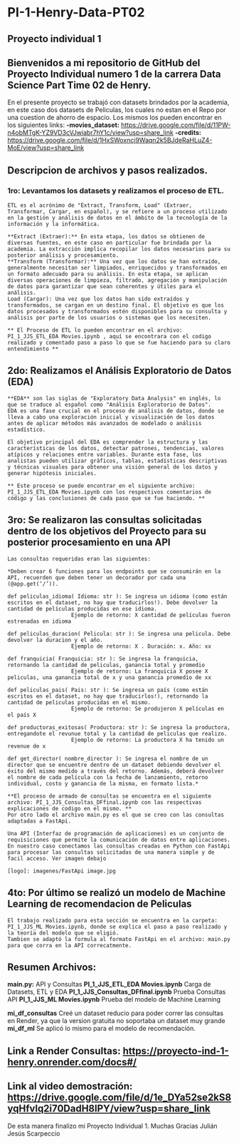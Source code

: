 [logo]:https://www.soyhenry.com/_next/image?url=https%3A%2F%2Fassets.soyhenry.com%2Fhenry-landing%2Fassets%2FHenry%2Flogo.png&w=256&q=75


# PI-1-Henry-Data-PT02
## Proyecto individual 1

## Bienvenidos a mi repositorio de GitHub del Proyecto Individual numero 1 de la carrera Data Science Part Time 02 de Henry.

En el presente proyecto se trabajó con datasets brindados por la academia, en este caso dos datasets de Peliculas, los cuales no estan en el Repo por una cuestion de ahorro de espacio. 
Los mismos los pueden encontrar en los siguientes links:
**-movies_dataset:**  https://drive.google.com/file/d/11PW-n4obMTgK-YZ9VD3cVJwiabr7hY1c/view?usp=share_link
**-credits:** https://drive.google.com/file/d/1HxSWoxncj9Waqn2k5BJdeRaHLuZ4-MoE/view?usp=share_link


## Descripcion de archivos y pasos realizados.

### 1ro: Levantamos los datasets y realizamos el proceso de ETL.
    ETL es el acrónimo de "Extract, Transform, Load" (Extraer, Transformar, Cargar, en español), y se refiere a un proceso utilizado en la gestión y análisis de datos en el ámbito de la tecnología de la información y la informática.

    **Extract (Extraer):** En esta etapa, los datos se obtienen de diversas fuentes, en este caso en particular fue brindada por la academia. La extracción implica recopilar los datos necesarios para su posterior análisis y procesamiento.
    **Transform (Transformar):** Una vez que los datos se han extraído, generalmente necesitan ser limpiados, enriquecidos y transformados en un formato adecuado para su análisis. En esta etapa, se aplican diversas operaciones de limpieza, filtrado, agregación y manipulación de datos para garantizar que sean coherentes y útiles para el análisis.
    Load (Cargar): Una vez que los datos han sido extraídos y transformados, se cargan en un destino final. El objetivo es que los datos procesados y transformados estén disponibles para su consulta y análisis por parte de los usuarios o sistemas que los necesiten.

    ** El Proceso de ETL lo pueden encontrar en el archivo: PI_1_JJS_ETL_EDA Movies.ipynb , aquí se encontrara con el codigo realizado y comentado paso a paso lo que se fue haciendo para su claro entendimiento **

## 2do: Realizamos el Análisis Exploratorio de Datos (EDA)
    **EDA** son las siglas de "Exploratory Data Analysis" en inglés, lo que se traduce al español como "Análisis Exploratorio de Datos". 
    EDA es una fase crucial en el proceso de análisis de datos, donde se lleva a cabo una exploración inicial y visualización de los datos antes de aplicar métodos más avanzados de modelado o análisis estadístico.

    El objetivo principal del EDA es comprender la estructura y las características de los datos, detectar patrones, tendencias, valores atípicos y relaciones entre variables. Durante esta fase, los analistas pueden utilizar gráficos, tablas, estadísticas descriptivas y técnicas visuales para obtener una visión general de los datos y generar hipótesis iniciales.

    ** Este proceso se puede encontrar en el siguiente archivo: PI_1_JJS_ETL_EDA Movies.ipynb con los respectivos comentarios de código y las conclusiones de cada paso que se fue haciendo. **

## 3ro: Se realizaron las consultas solicitadas dentro de los objetivos del Proyecto para su posterior procesamiento en una API
    Las consultas requeridas eran las siguientes:
    
    *Deben crear 6 funciones para los endpoints que se consumirán en la API, recuerden que deben tener un decorador por cada una (@app.get(‘/’)).

    def peliculas_idioma( Idioma: str ): Se ingresa un idioma (como están escritos en el dataset, no hay que traducirlos!). Debe devolver la cantidad de películas producidas en ese idioma.
                        Ejemplo de retorno: X cantidad de películas fueron estrenadas en idioma

    def peliculas_duracion( Pelicula: str ): Se ingresa una pelicula. Debe devolver la duracion y el año.
                        Ejemplo de retorno: X . Duración: x. Año: xx

    def franquicia( Franquicia: str ): Se ingresa la franquicia, retornando la cantidad de peliculas, ganancia total y promedio
                        Ejemplo de retorno: La franquicia X posee X peliculas, una ganancia total de x y una ganancia promedio de xx

    def peliculas_pais( Pais: str ): Se ingresa un país (como están escritos en el dataset, no hay que traducirlos!), retornando la cantidad de peliculas producidas en el mismo.
                        Ejemplo de retorno: Se produjeron X películas en el país X

    def productoras_exitosas( Productora: str ): Se ingresa la productora, entregandote el revunue total y la cantidad de peliculas que realizo.
                        Ejemplo de retorno: La productora X ha tenido un revenue de x

    def get_director( nombre_director ): Se ingresa el nombre de un director que se encuentre dentro de un dataset debiendo devolver el éxito del mismo medido a través del retorno. Además, deberá devolver el nombre de cada película con la fecha de lanzamiento, retorno individual, costo y ganancia de la misma, en formato lista.*

    **El proceso de armado de consultas se encuentra en el siguiente archivo: PI_1_JJS_Consultas_DFfinal.ipynb con las respectivas explicaciones de codigo en el mismo. **
    Por otro lado el archivo main.py es el que se creo con las consultas adaptadas a FastApi. 
    
    Una API (Interfaz de programación de aplicaciones) es un conjunto de requisiciones que permite la comunicación de datos entre aplicaciones. En nuestro caso conectamos las consultas creadas en Python con FastApi para procesar las consultas solicitadas de una manera simple y de facil acceso. Ver imagen debajo

    [logo]: imagenes/FastApi image.jpg

## 4to: Por último se realizó un modelo de Machine Learning de recomendacion de Peliculas
    El trabajo realizado para esta sección se encuentra en la carpeta: PI_1_JJS_ML Movies.ipynb, donde se explica el paso a paso realizado y la teoría del modelo que se eligió.
    Tambien se adaptó la formula al formato FastApi en el archivo: main.py para que corra en la API correcatmente.

## Resumen Archivos:

**main.py:** API y Consultas
**PI_1_JJS_ETL_EDA Movies.ipynb** Carga de Datasets, ETL y EDA
**PI_1_JJS_Consultas_DFfinal.ipynb** Prueba Consultas API
**PI_1_JJS_ML Movies.ipynb** Prueba del modelo de Machine Learning

**mi_df_consultas** Creé un dataset reducio para poder correr las consultas en Render, ya que la version gratuita no soportaba un dataset muy grande
**mi_df_ml** Se aplicó lo mismo para el modelo de recomendación.

## Link a Render Consultas: https://proyecto-ind-1-henry.onrender.com/docs#/
## Link al video demostración: https://drive.google.com/file/d/1e_DYa52se2kS8yqHfvlq2i70DadH8lPY/view?usp=share_link 

De esta manera finalizo mi Proyecto Individual 1.
Muchas Gracias 
Julián Jesús Scarpeccio





